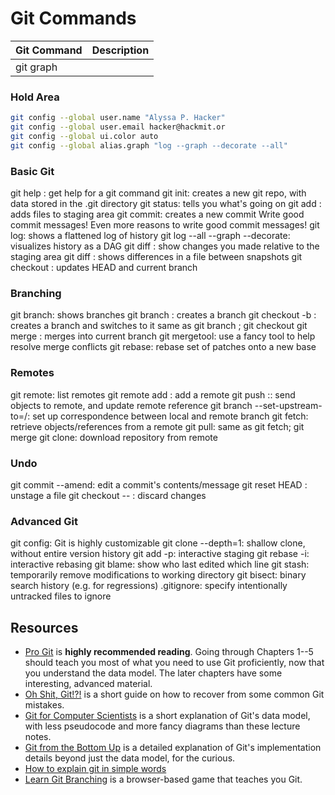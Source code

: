 #  Git Commands

| Git Command | Description |  
| --- | --- |  
| git graph |  |  

### Hold Area
```bash
git config --global user.name "Alyssa P. Hacker"
git config --global user.email hacker@hackmit.or
git config --global ui.color auto
git config --global alias.graph "log --graph --decorate --all"
```

### Basic Git
git help <command>: get help for a git command
git init: creates a new git repo, with data stored in the .git directory
git status: tells you what's going on
git add <filename>: adds files to staging area
git commit: creates a new commit
    Write good commit messages!
    Even more reasons to write good commit messages!
git log: shows a flattened log of history
git log --all --graph --decorate: visualizes history as a DAG
git diff <filename>: show changes you made relative to the staging area
git diff <revision> <filename>: shows differences in a file between snapshots
git checkout <revision>: updates HEAD and current branch

### Branching
git branch: shows branches
git branch <name>: creates a branch
git checkout -b <name>: creates a branch and switches to it
    same as git branch <name>; git checkout <name>
git merge <revision>: merges into current branch
git mergetool: use a fancy tool to help resolve merge conflicts
git rebase: rebase set of patches onto a new base

### Remotes
git remote: list remotes
git remote add <name> <url>: add a remote
git push <remote> <local branch>:<remote branch>: send objects to remote, and update remote reference
git branch --set-upstream-to=<remote>/<remote branch>: set up correspondence between local and remote branch
git fetch: retrieve objects/references from a remote
git pull: same as git fetch; git merge
git clone: download repository from remote

### Undo
git commit --amend: edit a commit's contents/message
git reset HEAD <file>: unstage a file
git checkout -- <file>: discard changes

### Advanced Git
git config: Git is highly customizable
git clone --depth=1: shallow clone, without entire version history
git add -p: interactive staging
git rebase -i: interactive rebasing
git blame: show who last edited which line
git stash: temporarily remove modifications to working directory
git bisect: binary search history (e.g. for regressions)
.gitignore: specify intentionally untracked files to ignore

## Resources

- [Pro Git](https://git-scm.com/book/en/v2) is **highly recommended reading**.
Going through Chapters 1--5 should teach you most of what you need to use Git
proficiently, now that you understand the data model. The later chapters have
some interesting, advanced material.
- [Oh Shit, Git!?!](https://ohshitgit.com/) is a short guide on how to recover
from some common Git mistakes.
- [Git for Computer
Scientists](https://eagain.net/articles/git-for-computer-scientists/) is a
short explanation of Git's data model, with less pseudocode and more fancy
diagrams than these lecture notes.
- [Git from the Bottom Up](https://jwiegley.github.io/git-from-the-bottom-up/)
is a detailed explanation of Git's implementation details beyond just the data
model, for the curious.
- [How to explain git in simple
words](https://smusamashah.github.io/blog/2017/10/14/explain-git-in-simple-words)
- [Learn Git Branching](https://learngitbranching.js.org/) is a browser-based
game that teaches you Git.

